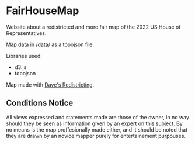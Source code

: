 # FairHouseMap
Website about a redistricted and more fair map of the 2022 US House of Representatives.


Map data in /data/ as a topojson file.


Libraries used:
- d3.js
- topojson


Map made with [Dave's Redistricting](https://davesredistricting.org/maps#home).


## Conditions Notice
All views expressed and statements made are those of the owner, in no way should they be seen as information given by an expert on this subject. By no means is the map proffesionally made either, and it should be noted that they are drawn by an novice mapper purely for entertainement purpouses.
